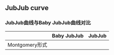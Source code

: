 ## JubJub curve
### JubJub曲线与Baby JubJub曲线对比
||Baby JubJub|JubJub|
|----|----|----|
|Montgomery形式|||
